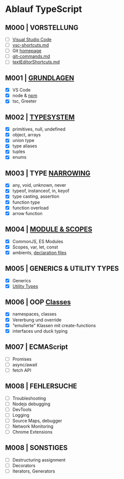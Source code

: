 # Ablauf TypeScript

## M000 | VORSTELLUNG

-   [ ] [Visual Studio Code](https://code.visualstudio.com/)
-   [ ] [vsc-shortcuts.md](SHORTCUTS-VSCODE.md)
-   [ ] Git [homepage](https://git-scm.com)
-   [ ] [git-commands.md](GIT-COMMANDS.md)
-   [ ] [textEditorShortcuts.md](SHORTCUTS-EDITOR.md)

## M001 | [GRUNDLAGEN](https://www.typescriptlang.org/docs/handbook/2/basic-types.html)

-   [x] VS Code
-   [x] node & [npm](https://www.npmjs.com/)
-   [x] tsc, Greeter

## M002 | [TYPESYSTEM](https://www.typescriptlang.org/docs/handbook/2/everyday-types.html)

-   [x] primitives, null, undefined
-   [x] object, arrays
-   [x] union type
-   [x] type aliases
-   [x] tuples
-   [x] enums

## M003 | TYPE [NARROWING](https://www.typescriptlang.org/docs/handbook/2/narrowing.html)

-   [x] any, void, unknown, never
-   [x] typeof, instanceof, in, keyof
-   [x] type casting, assertion
-   [x] function type
-   [x] function overload
-   [x] arrow function

## M004 | [MODULE & SCOPES](https://www.typescriptlang.org/docs/handbook/modules/theory.html)

-   [x] CommonJS, ES Modules
-   [x] Scopes, var, let, const
-   [x] ambients, [declaration files](https://www.typescriptlang.org/docs/handbook/declaration-files/by-example.html#handbook-content)

## M005 | GENERICS & UTILITY TYPES

-   [x] Generics
-   [x] [Utility Types](https://www.typescriptlang.org/docs/handbook/utility-types.html)

## M006 | OOP [Classes](https://www.typescriptlang.org/docs/handbook/2/classes.html)

-   [x] namespaces, classes
-   [x] Vererbung und override
-   [x] "emulierte" Klassen mit create-functions
-   [x] interfaces und duck typing

## M007 | ECMAScript

-   [ ] Promises
-   [ ] async/await
-   [ ] fetch API

## M008 | FEHLERSUCHE

-   [ ] Troubleshooting
-   [ ] Nodejs debugging
-   [ ] DevTools
-   [ ] Logging
-   [ ] Source Maps, debugger
-   [ ] Network Monitoring
-   [ ] Chrome Extensions

## M008 | SONSTIGES

-   [ ] Destructuring assignment
-   [ ] Decorators
-   [ ] Iterators, Generators
